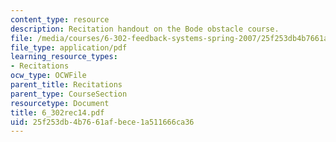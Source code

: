 ```yaml
---
content_type: resource
description: Recitation handout on the Bode obstacle course.
file: /media/courses/6-302-feedback-systems-spring-2007/25f253db4b7661afbece1a511666ca36_6_302rec14.pdf
file_type: application/pdf
learning_resource_types:
- Recitations
ocw_type: OCWFile
parent_title: Recitations
parent_type: CourseSection
resourcetype: Document
title: 6_302rec14.pdf
uid: 25f253db-4b76-61af-bece-1a511666ca36
---
```


